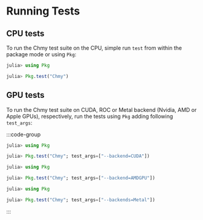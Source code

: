 # Running Tests

## CPU tests

To run the Chmy test suite on the CPU, simple run `test` from within the package mode or using `Pkg`:
```julia
julia> using Pkg

julia> Pkg.test("Chmy")
```

## GPU tests

To run the Chmy test suite on CUDA, ROC or Metal backend (Nvidia, AMD or Apple GPUs), respectively, run the tests using `Pkg` adding following `test_args`:

:::code-group

```julia [Nvidia GPUs]
julia> using Pkg

julia> Pkg.test("Chmy"; test_args=["--backend=CUDA"])
```

```julia [AMD GPUs]
julia> using Pkg

julia> Pkg.test("Chmy"; test_args=["--backend=AMDGPU"])
```

```julia [Apple GPUs]
julia> using Pkg

julia> Pkg.test("Chmy"; test_args=["--backends=Metal"])
```

:::
